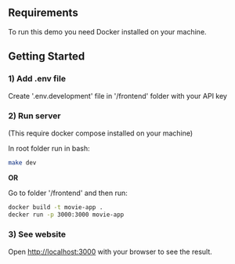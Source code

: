 ## Requirements
To run this demo you need Docker installed on your machine.

## Getting Started
### 1) Add .env file
Create '.env.development' file in '/frontend' folder with your API key
### 2) Run server
(This require docker compose installed on your machine)

In root folder run in bash:

```bash
make dev
```

**OR** 

Go to folder '/frontend' and then run:

```bash
docker build -t movie-app .
decker run -p 3000:3000 movie-app
```
### 3) See website
Open [http://localhost:3000](http://localhost:3000) with your browser to see the result.
